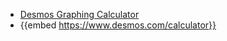 - [Desmos Graphing Calculator](https://desmos.com/calculator)
- {{embed https://www.desmos.com/calculator}}
